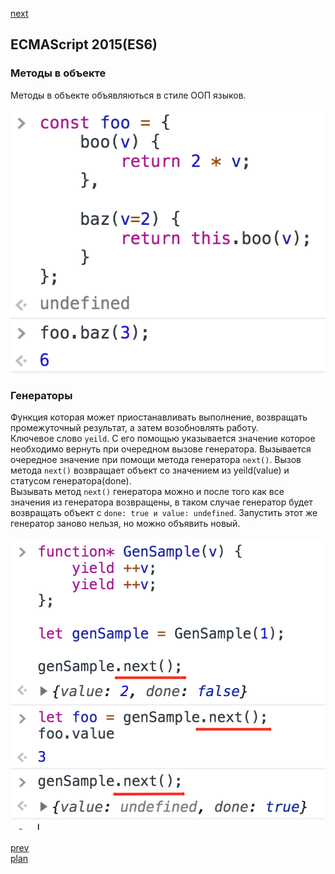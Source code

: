 <a href="04.md">next</a>

<h2>ECMAScript 2015(ES6)</h2>

<h3>Методы в объекте</h3>

<div>
Методы в объекте объявляються в стиле ООП языков.
</div>

<div>
<br/>
<img src="./media/03-1.png">
</div>

<h3>Генераторы</h3>

<div>
Функция которая может приостанавливать выполнение,
возвращать промежуточный результат, а затем возобновлять работу.
</div>

<div>
Ключевое слово <code>yeild</code>.
С его помощью указывается значение которое необходимо
вернуть при очередном вызове генератора.
Вызывается очередное значение при помощи метода генератора <code>next()</code>.
Вызов метода <code>next()</code> возвращает объект со значением из yeild(value) и
статусом генератора(done).
</div>

<div>
Вызывать метод <code>next()</code> генератора можно и после того
как все значения из генератора возвращены, в таком случае
генератор будет возвращать объект с <code>done: true и value: undefined</code>.
Запустить этот же генератор заново нельзя, но можно объявить новый.
</div>

<div>
<br/>
<img src="./media/03-2.png">
</div>


<br/>
<a href="02.md">prev</a>
<br/>
<a href="00.md">plan</a>
